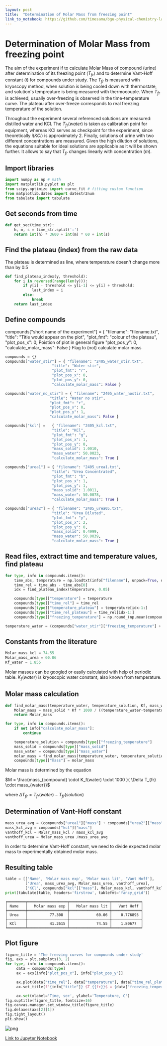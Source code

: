 ```yaml
---
layout: post
title:  "Determination of Molar Mass from freezing point"
link_to_notebook: https://github.com/timesama/bgu-physical-chemistry-lab8/blob/master/physical-chemistry-lab8.ipynb
---
```


# Determination of Molar Mass from freezing point

The aim of the experiment if to calculate Molar Mass of compound (urine) after determination of its freezing point ($T_{fr}$) and to determine Vant-Hoff constant ($i$) for compounds under study. The $T_{fr}$ is measured with kryoscopy method, when solution is being cooled down with thermostate, and solution's tempreature is being measured with thermocouple. When $T_{fr}$ is achieved, usually over-freezing is observed in the time-temperature curve. The plateau after over-freeze corresponds to real freezing temperature of the solution. 

Throughout the experiment several referenced solutions are measured: distilled water and KCl. The $T_{fr} (water)$ is taken as calibration point for equipment, whereas KCl serves as checkpoint for the experiment, since theoretically $i(KCl)$ is approximately 2. Finally, solutions of urine with two different concentrations are measured. Given the high dilution of solutions, the equations suitable for ideal solutions are applicable as it will be shown further. It allows to say that $T_{fr}$ changes linearly with concentration ($m$).


## Import libraries


```python
import numpy as np # math
import matplotlib.pyplot as plt
from scipy.optimize import curve_fit # fitting custom function
from matplotlib.dates import datestr2num 
from tabulate import tabulate
```

## Get seconds from time


```python
def get_sec(time_str):
    h, m, s = time_str.split(':')
    return int(h) * 3600 + int(m) * 60 + int(s)
```

## Find the plateau (index) from the raw data

The plateau is determined as line, where temperature doesn't change more than by 0.5


```python
def find_plateau_index(y, threshold):
    for i in reversed(range(len(y))):
        if y[i] - threshold <= y[i-1] <= y[i] + threshold:
            last_index = i
        else:
            break
    return last_index
```

## Define compounds
compounds["short name of the experiment"] = { "filename": "filename.txt",
                     "title": "Title would appear on the plot", 
                     "plot_fmt": "colour of the plateau",
                     "plot_pos_x": 0,  Poistion of plot in general figure
                     "plot_pos_y": 0,
                     "calculate_molar_mass": False } Flag to (not) calculate molar mass

```python
compounds = {}
compounds["water_stir"] = { "filename": "2405_water_stir.txt",
                     "title": "Water stir", 
                     "plot_fmt": "r",
                     "plot_pos_x": 0, 
                     "plot_pos_y": 0,
                     "calculate_molar_mass": False }

compounds["water_no_stir"] = { "filename": "2405_water_nostir.txt",
                    "title": "Water no stir", 
                    "plot_fmt": "r",
                    "plot_pos_x": 0, 
                    "plot_pos_y": 1,
                    "calculate_molar_mass": False }

compounds["kcl"] =   { "filename": "2405_kcl.txt",
                     "title": "KCl", 
                     "plot_fmt": "g",
                     "plot_pos_x": 1, 
                     "plot_pos_y": 0,
                     "mass_solid": 1.0010,
                     "mass_water": 50.0023,
                     "calculate_molar_mass": True }

compounds["urea1"] = { "filename": "2405_urea1.txt",
                     "title": "Urea Concentrated", 
                     "plot_fmt": "b",
                     "plot_pos_x": 1, 
                     "plot_pos_y": 1,
                     "mass_solid": 1.0011,
                     "mass_water": 50.0078,
                     "calculate_molar_mass": True }

compounds["urea2"] = { "filename": "2405_urea05.txt",
                     "title": "Urea Diluted", 
                     "plot_fmt": "y",
                     "plot_pos_x": 2, 
                     "plot_pos_y": 0,
                     "mass_solid": 0.4999,
                     "mass_water": 50.0039,
                     "calculate_molar_mass": True }
```

## Read files, extract time and temperature values, find plateau 


```python
for type, info in compounds.items():
    time_abs, temperature = np.loadtxt(info["filename"], unpack=True, delimiter='\t', encoding = 'ascii', converters={0: get_sec})
    time_rel = time_abs - time_abs[0]
    idx = find_plateau_index(temperature, 0.05)

    compounds[type]["temperature"] = temperature
    compounds[type]["time_rel"] = time_rel
    compounds[type]["temperature_plateau"] = temperature[idx-1:]
    compounds[type]["time_rel_plateau"] = time_rel[idx-1:]
    compounds[type]["freezing_temperature"] = np.round_(np.mean(compounds[type]["temperature_plateau"]), decimals = 2, out = None)

temperature_water = (compounds["water_stir"]["freezing_temperature"] + compounds["water_no_stir"]["freezing_temperature"])/2
```

## Constants from the literature


```python
Molar_mass_kcl = 74.55
Molar_mass_urea = 60.06
Kf_water = 1.855
```

Molar masses can be googled or easily calculated with help of periodic table.
$K_f(water)$ is kryoscopic water constant, also known from temperature.

## Molar mass calculation


```python
def find_molar_mass(temperature_water, temperature_solution, Kf, mass_water, mass_solid):
    Molar_mass = mass_solid * Kf * 1000 / ((temperature_water-temperature_solution) * mass_water)
    return Molar_mass

for type, info in compounds.items():
    if not info["calculate_molar_mass"]:
        continue

    temperature_solution = compounds[type]["freezing_temperature"]
    mass_solid = compounds[type]["mass_solid"]
    mass_water = compounds[type]["mass_water"]
    molar_mass = find_molar_mass(temperature_water, temperature_solution, Kf_water, mass_water, mass_solid)
    compounds[type]["mass"] = molar_mass
```

Molar mass is determined by the equation

$M = \frac{mass_{compound} \cdot K_f(water) \cdot 1000 }{ \Delta T_{fr} \cdot mass_{water}}$

where $\Delta T_{fr}=T_{fr}(water)-T_{fr}(solution)$

## Determination of Vant-Hoff constant


```python
mass_urea_avg = (compounds["urea1"]["mass"] + compounds["urea2"]["mass"])/2
mass_kcl_avg = compounds["kcl"]["mass"]
vanthoff_kcl = Molar_mass_kcl / mass_kcl_avg
vanthoff_urea = Molar_mass_urea /mass_urea_avg
```

In order to determine Vant-Hoff constant, we need to divide expected molar mass to experimentally obtained molar mass. 

## Resulting table


```python
table = [['Name', 'Molar mass exp', 'Molar mass lit', 'Vant Hoff'], 
         ['Urea', mass_urea_avg, Molar_mass_urea, vanthoff_urea],
         ['KCl', compounds["kcl"]["mass"], Molar_mass_kcl, vanthoff_kcl]]
print(tabulate(table, headers='firstrow', tablefmt='fancy_grid'))
```

    ╒════════╤══════════════════╤══════════════════╤═════════════╕
    │ Name   │   Molar mass exp │   Molar mass lit │   Vant Hoff │
    ╞════════╪══════════════════╪══════════════════╪═════════════╡
    │ Urea   │          77.308  │            60.06 │    0.776893 │
    ├────────┼──────────────────┼──────────────────┼─────────────┤
    │ KCl    │          41.2615 │            74.55 │    1.80677  │
    ╘════════╧══════════════════╧══════════════════╧═════════════╛
    

## Plot figure


```python
figure_title = 'The freezing curves for compounds under study'
fig, axs = plt.subplots(3, 2)
for type, info in compounds.items():
     data = compounds[type]
     ax = axs[info["plot_pos_x"], info["plot_pos_y"]]

     ax.plot(data["time_rel"], data["temperature"], data["time_rel_plateau"],  data["temperature_plateau"], info["plot_fmt"])
     ax.set_title(f'{info["title"]} $T_{{fr}}$ = {data["freezing_temperature"]}')

     ax.set(xlabel='Time, sec', ylabel='Temperature, C')
fig.suptitle(figure_title, fontsize=16)
fig.canvas.manager.set_window_title(figure_title)
fig.delaxes(axs[2][1])
fig.tight_layout()
plt.show()
```

![png](/assets/bgu-physical-chemistry-lab8_files/bgu-physical-chemistry-lab8_25_0.png)

<a href="{{ page.link_to_notebook }}">Link to Jupyter Notebook</a>
